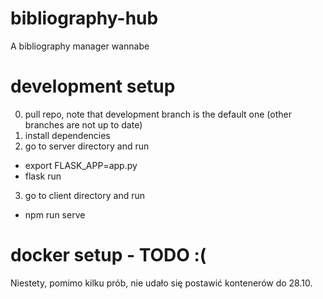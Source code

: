 # bibliography-hub
A bibliography manager wannabe

# development setup
0) pull repo, note that development branch is the default one (other branches are not up to date)
1) install dependencies
2) go to server directory and run
* export FLASK_APP=app.py
* flask run
3) go to client directory and run
* npm run serve

# docker setup - TODO :(
Niestety, pomimo kilku prób, nie udało się postawić kontenerów do 28.10. 

